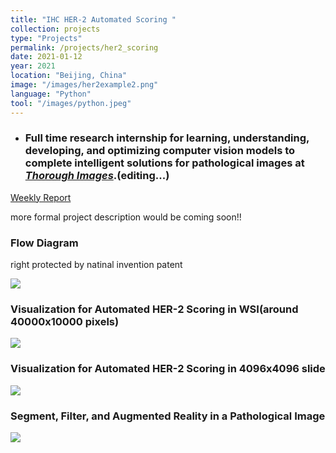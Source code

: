```yaml
---
title: "IHC HER-2 Automated Scoring "
collection: projects
type: "Projects"
permalink: /projects/her2_scoring
date: 2021-01-12
year: 2021
location: "Beijing, China"
image: "/images/her2example2.png"
language: "Python"
tool: "/images/python.jpeg"
---
```


- ###  Full time research internship for learning, understanding, developing, and optimizing computer vision models to complete intelligent solutions for pathological images at [***Thorough Images***](http://thorough.ai/).(editing...)

[Weekly Report](https://docs.google.com/document/d/10F--fGvFPijiZacUawUlXw1b1-bKIR5gRwGxpEDQQqE/edit?usp=sharing)


more formal project description would be coming soon!!

### **Flow Diagram** <br>
right protected by natinal invention patent

![](https://github.com/zcczhang/zcczhang.github.io/blob/master/images/her2process.png?raw=true)

### **Visualization for Automated HER-2 Scoring in WSI(around 40000x10000 pixels)** 

![](https://github.com/zcczhang/zcczhang.github.io/blob/master/images/her2example1.png?raw=true)

### **Visualization for Automated HER-2 Scoring in 4096x4096 slide** 

![](https://github.com/zcczhang/zcczhang.github.io/blob/master/images/her2example2.png?raw=true)

### **Segment, Filter, and Augmented Reality in a Pathological Image**

![](https://github.com/zcczhang/zcczhang.github.io/blob/master/images/her2example3.png?raw=true)